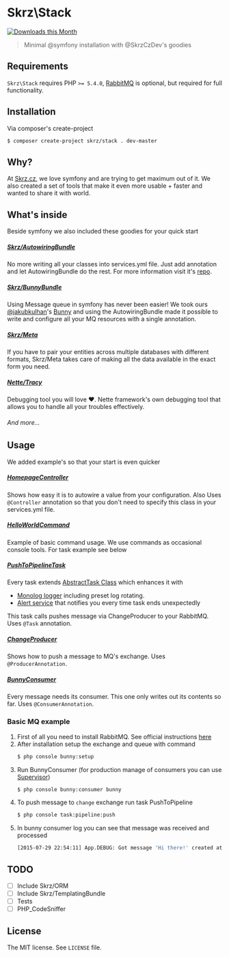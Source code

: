 # Skrz\Stack

[![Downloads this Month](https://img.shields.io/packagist/dm/skrz/stack.svg)](https://packagist.org/packages/skrz/meta)

> Minimal @symfony installation with @SkrzCzDev's goodies

## Requirements

`Skrz\Stack` requires PHP `>= 5.4.0`, [RabbitMQ](https://www.rabbitmq.com/download.html) is optional, but required for full functionality.

## Installation

Via composer's create-project

```sh
$ composer create-project skrz/stack . dev-master
```

## Why?

At [Skrz.cz](http://skrz.cz/), we love symfony and are trying to get maximum out of it.
We also created a set of tools that make it even more usable + faster and wanted to share it with world.

## What's inside
Beside symfony we also included these goodies for your quick start
##### [Skrz/AutowiringBundle](https://github.com/skrz/autowiring-bundle#skrzbundleautowiringbundle)
No more writing all your classes into services.yml file. Just add annotation and let AutowiringBundle do the rest. For more information visit it's [repo](https://github.com/skrz/autowiring-bundle#skrzbundleautowiringbundle).
##### [Skrz/BunnyBundle](https://github.com/skrz/bunny-bundle)
Using Message queue in symfony has never been easier! We took ours  [@jakubkulhan](https://github.com/jakubkulhan)'s [Bunny](https://github.com/jakubkulhan/bunny) and using the AutowiringBundle made it possible to write and configure all your MQ resources with a single annotation.
##### [Skrz/Meta](https://github.com/skrz/meta)
If you have to pair your entities across multiple databases with different formats, Skrz/Meta takes care of making all the data available in the exact form you need.
##### [Nette/Tracy](https://github.com/nette/tracy)
Debugging tool you will love ♥. Nette framework's own debugging tool that allows you to handle all your troubles effectively.

###### And more...

## Usage

We added example's so that your start is even quicker

##### [HomepageController](https://github.com/skrz/stack/blob/master/src/App/Controller/HomepageController.php)
Shows how easy it is to autowire a value from your configuration. Also Uses `@Controller` annotation so that you don't need to specify this class in your services.yml file.
##### [HelloWorldCommand](https://github.com/skrz/stack/tree/master/src/App/Command/HelloWorldCommand.php)
Example of basic command usage. We use commands as occasional console tools. For task example see below
##### [PushToPipelineTask](https://github.com/skrz/stack/tree/master/src/App/Task/PushToPipelineTask.php)
Every task extends [AbstractTask Class](https://github.com/skrz/stack/tree/master/src/Skrz/Console/AbstractTask.php) which enhances it with
- [Monolog logger](https://github.com/Seldaek/monolog) including preset log rotating.
- [Alert service](https://github.com/skrz/stack/tree/master/src/Skrz/Service/AlertService.php) that notifies you every time task ends unexpectedly

This task calls pushes message via ChangeProducer to your RabbitMQ. Uses `@Task` annotation.
##### [ChangeProducer](https://github.com/skrz/stack/tree/master/src/App/MQ/Producer/ChangeProducer.php)
Shows how to push a message to MQ's exchange. Uses `@ProducerAnnotation`.
##### [BunnyConsumer](https://github.com/skrz/stack/tree/master/src/App/MQ/Consumer/BunnyConsumer.php)
Every message needs its consumer. This one only writes out its contents so far. Uses `@ConsumerAnnotation`.

### Basic MQ example
1. First of all you need to install RabbitMQ. See official instructions [here](https://www.rabbitmq.com/download.html)
2. After installation setup the exchange and queue with command
	```sh
	$ php console bunny:setup
	```
3. Run BunnyConsumer (for production manage of consumers you can use [Supervisor](http://supervisord.org/))
	```sh
    $ php console bunny:consumer bunny
4. To push message to `change` exchange run task PushToPipeline
	```sh
	$ php console task:pipeline:push
	```
4. In bunny consumer log you can see that message was received and processed
	```sh
	[2015-07-29 22:54:11] App.DEBUG: Got message 'Hi there!' created at 2015-07-29 22:54:11 via application App on host Skrz.local Acking...
    ```


## TODO

- [ ] Include Skrz/ORM
- [ ] Include Skrz/TemplatingBundle
- [ ] Tests
- [ ] PHP_CodeSniffer

## License

The MIT license. See `LICENSE` file.